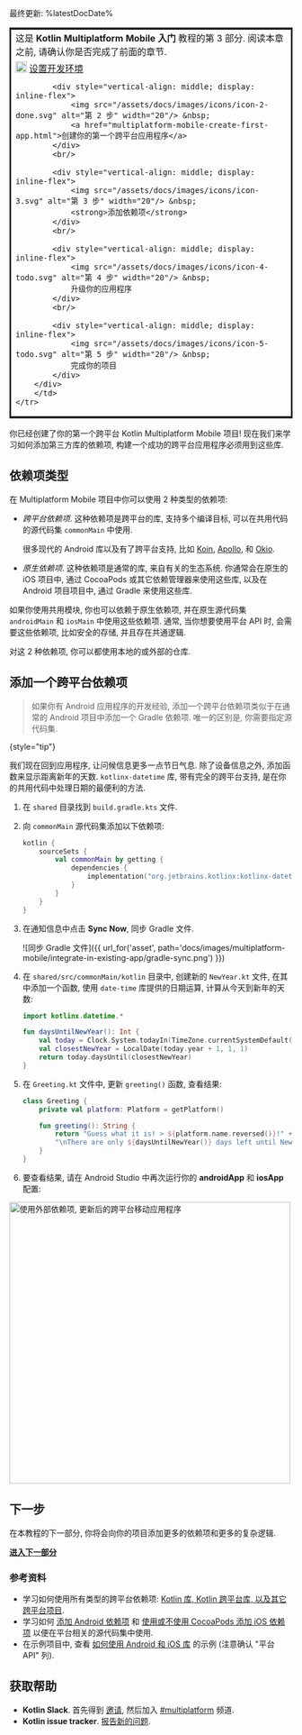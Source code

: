 [//]: # (title: 向你的项目添加依赖项)

最终更新: %latestDocDate%

<table style="border-style: solid; border-color: 252528">
    <tr style="border: none">
        <td>
            这是 <strong>Kotlin Multiplatform Mobile 入门</strong> 教程的第 3 部分.
            阅读本章之前, 请确认你是否完成了前面的章节.
        </td>
    </tr>
    <tr>
        <td>
        <div style="display: block">
            <div style="vertical-align: middle; display: inline-flex">
                <img src="/assets/docs/images/icons/icon-1-done.svg" alt="第 1 步" width="20"/> &nbsp;
                <a href="multiplatform-mobile-setup.html">设置开发环境</a>
            </div>
            <br/>

            <div style="vertical-align: middle; display: inline-flex">
                <img src="/assets/docs/images/icons/icon-2-done.svg" alt="第 2 步" width="20"/> &nbsp;
                <a href="multiplatform-mobile-create-first-app.html">创建你的第一个跨平台应用程序</a>
            </div>
            <br/>
    
            <div style="vertical-align: middle; display: inline-flex">
                <img src="/assets/docs/images/icons/icon-3.svg" alt="第 3 步" width="20"/> &nbsp;
                <strong>添加依赖项</strong>
            </div>
            <br/>
    
            <div style="vertical-align: middle; display: inline-flex">
                <img src="/assets/docs/images/icons/icon-4-todo.svg" alt="第 4 步" width="20"/> &nbsp;
                升级你的应用程序
            </div>
            <br/>
    
            <div style="vertical-align: middle; display: inline-flex">
                <img src="/assets/docs/images/icons/icon-5-todo.svg" alt="第 5 步" width="20"/> &nbsp;
                完成你的项目
            </div>
        </div>
        </td>
    </tr>
</table>

你已经创建了你的第一个跨平台 Kotlin Multiplatform Mobile 项目!
现在我们来学习如何添加第三方库的依赖项, 构建一个成功的跨平台应用程序必须用到这些库.

## 依赖项类型

在 Multiplatform Mobile 项目中你可以使用 2 种类型的依赖项:

* _跨平台依赖项_.
  这种依赖项是跨平台的库, 支持多个编译目标, 可以在共用代码的源代码集 `commonMain` 中使用.

  很多现代的 Android 库以及有了跨平台支持, 比如 [Koin](https://insert-koin.io/),
  [Apollo](https://www.apollographql.com/), 和 [Okio](https://square.github.io/okio/).
* _原生依赖项_.
  这种依赖项是通常的库, 来自有关的生态系统.
  你通常会在原生的 iOS 项目中, 通过 CocoaPods 或其它依赖管理器来使用这些库, 以及在 Android 项目项目中, 通过 Gradle 来使用这些库.

如果你使用共用模块, 你也可以依赖于原生依赖项, 并在原生源代码集 `androidMain` 和 `iosMain` 中使用这些依赖项.
通常, 当你想要使用平台 API 时, 会需要这些依赖项, 比如安全的存储, 并且存在共通逻辑.

对这 2 种依赖项, 你可以都使用本地的或外部的仓库.

## 添加一个跨平台依赖项

> 如果你有 Android 应用程序的开发经验, 添加一个跨平台依赖项类似于在通常的 Android 项目中添加一个 Gradle 依赖项.
> 唯一的区别是, 你需要指定源代码集.
>
{style="tip"}

我们现在回到应用程序, 让问候信息更多一点节日气息.
除了设备信息之外, 添加函数来显示距离新年的天数.
`kotlinx-datetime` 库, 带有完全的跨平台支持, 是在你的共用代码中处理日期的最便利的方法.

1. 在 `shared` 目录找到 `build.gradle.kts` 文件.
2. 向 `commonMain` 源代码集添加以下依赖项:

   ```kotlin
   kotlin {
       sourceSets {
           val commonMain by getting {
               dependencies {
                   implementation("org.jetbrains.kotlinx:kotlinx-datetime:0.4.0")
               }
           } 
       }
   }
   ```

3. 在通知信息中点击 **Sync Now**, 同步 Gradle 文件.

   ![同步 Gradle 文件]({{ url_for('asset', path='docs/images/multiplatform-mobile/integrate-in-existing-app/gradle-sync.png') }})

4. 在 `shared/src/commonMain/kotlin` 目录中, 创建新的 `NewYear.kt` 文件,
   在其中添加一个函数, 使用 `date-time` 库提供的日期运算, 计算从今天到新年的天数:
   
   ```kotlin
   import kotlinx.datetime.*
   
   fun daysUntilNewYear(): Int {
       val today = Clock.System.todayIn(TimeZone.currentSystemDefault())
       val closestNewYear = LocalDate(today.year + 1, 1, 1)
       return today.daysUntil(closestNewYear)
   }
   ```

5. 在 `Greeting.kt` 文件中, 更新 `greeting()` 函数, 查看结果:

    ```kotlin
    class Greeting {
        private val platform: Platform = getPlatform()

        fun greeting(): String {
            return "Guess what it is! > ${platform.name.reversed()}!" +
            "\nThere are only ${daysUntilNewYear()} days left until New Year! 🎆"
        }
    }
    ```

6. 要查看结果, 请在 Android Studio 中再次运行你的 **androidApp** 和 **iosApp** 配置:

<img src="/assets/docs/images/multiplatform-mobile/create-first-app/first-multiplatform-project-3.png" alt="使用外部依赖项, 更新后的跨平台移动应用程序" width="500"/>

## 下一步

在本教程的下一部分, 你将会向你的项目添加更多的依赖项和更多的复杂逻辑.

**[进入下一部分](multiplatform-mobile-upgrade-app.html)**

### 参考资料

* 学习如何使用所有类型的跨平台依赖项:
  [Kotlin 库, Kotlin 跨平台库, 以及其它跨平台项目](../multiplatform/multiplatform-add-dependencies.html).
* 学习如何 [添加 Android 依赖项](multiplatform-mobile-android-dependencies.html)
  和 [使用或不使用 CocoaPods 添加 iOS 依赖项](multiplatform-mobile-ios-dependencies.html)
  以便在平台相关的源代码集中使用.
* 在示例项目中, 查看 [如何使用 Android 和 iOS 库](multiplatform-mobile-samples.html) 的示例 
  (注意确认 "平台 API" 列).

## 获取帮助

* **Kotlin Slack**.
  首先得到 [邀请](https://surveys.jetbrains.com/s3/kotlin-slack-sign-up),
  然后加入 [#multiplatform](https://kotlinlang.slack.com/archives/C3PQML5NU) 频道.
* **Kotlin issue tracker**.
  [报告新的问题](https://youtrack.jetbrains.com/newIssue?project=KT).
